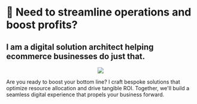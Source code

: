 # 🚀 Need to streamline operations and boost profits?

## I am a digital solution architect helping ecommerce businesses do just that.



<div id="header" align="center">
  <img src="https://media4.giphy.com/media/v1.Y2lkPTc5MGI3NjExOHF1bWpidXo2N2lxOGllMnp1ZW03bDFwb3c1bjFsaXZxbnpmOXB1YiZlcD12MV9pbnRlcm5hbF9naWZfYnlfaWQmY3Q9Zw/9y9VAysIdewrm/giphy.webp"/>
</div>

Are you ready to boost your bottom line? I craft bespoke solutions that optimize resource allocation and drive tangible ROI. Together, we'll build a seamless digital experience that propels your business forward.
